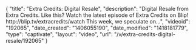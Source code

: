 {
    "title": "Extra Credits: Digital Resale",
    "description": "Digital Resale from Extra Credits. Like this? Watch the latest episode of Extra Credits on Blip! http:\/\/blip.tv\/extracredits\/watch This week, we speculate on...",
    "videoid": "192065",
    "date_created": "1406055190",
    "date_modified": "1418181779",
    "type": "captivate",
    "layout": "video",
    "url": "\/v\/extra-credits-digital-resale\/192065"
}